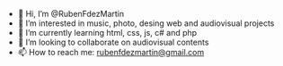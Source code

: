 - 👋 Hi, I’m @RubenFdezMartin
- 👀 I’m interested in music, photo, desing web and audiovisual projects
- 🌱 I’m currently learning html, css, js, c# and php
- 💞️ I’m looking to collaborate on audiovisual contents
- 📫 How to reach me: rubenfdezmartin@gmail.com
